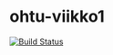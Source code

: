 # ohtu-viikko1

[![Build Status](https://travis-ci.org/SIholin/ohtu-viikko1.svg?branch=master)](https://travis-ci.org/SIholin/ohtu-viikko1)
